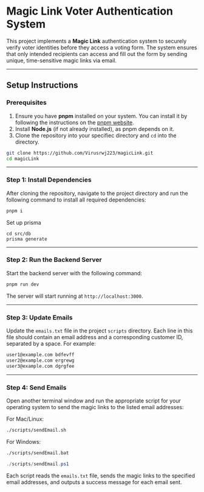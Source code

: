 # Magic Link Voter Authentication System

This project implements a **Magic Link** authentication system to securely verify voter identities before they access a voting form. The system ensures that only intended recipients can access and fill out the form by sending unique, time-sensitive magic links via email.

---

## Setup Instructions

### Prerequisites

1. Ensure you have **pnpm** installed on your system. You can install it by following the instructions on the [pnpm website](https://pnpm.io/installation).
2. Install **Node.js** (if not already installed), as pnpm depends on it.
3. Clone the repository into your specifiec directory and `cd` into the directory.

```bash
git clone https://github.com/Virusrwj223/magicLink.git
cd magicLink
```

---

### Step 1: Install Dependencies

After cloning the repository, navigate to the project directory and run the following command to install all required dependencies:

```bash
pnpm i
```

Set up prisma

```
cd src/db
prisma generate
```

---

### Step 2: Run the Backend Server

Start the backend server with the following command:

```bash
pnpm run dev
```

The server will start running at `http://localhost:3000`.

---

### Step 3: Update Emails

Update the `emails.txt` file in the project `scripts` directory. Each line in this file should contain an email address and a corresponding customer ID, separated by a space. For example:

```txt
user1@example.com bdfevff
user2@example.com ergrewg
user3@example.com dgrgfee
```

---

### Step 4: Send Emails

Open another terminal window and run the appropriate script for your operating system to send the magic links to the listed email addresses:

For Mac/Linux:

```bash
./scripts/sendEmail.sh
```

For Windows:

```cmd
./scripts/sendEmail.bat
```

```powershell
./scripts/sendEmail.ps1
```

Each script reads the `emails.txt` file, sends the magic links to the specified email addresses, and outputs a success message for each email sent.

